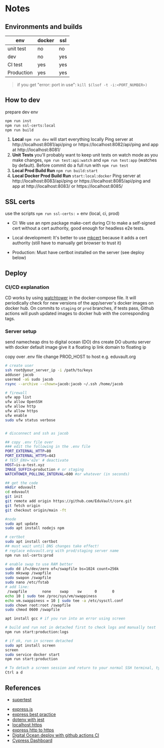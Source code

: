 # Notes

## Environments and builds

| env        | docker | ssl |
| ---------- | ------ | --- |
| unit test  | no     | no  |
| dev        | no     | yes |
| CI test    | yes    | yes |
| Production | yes    | yes |

> if you get "error: port in use": `kill $(lsof -t -i:<PORT_NUMBER>)`

## How to dev

prepare dev env
```sh
npm run inst
npm run ssl-certs:local
npm run build
```

1. __Local__ `npm run dev` will start everything locally Ping server at http://localhost:8081/api/ping or https://localhost:8082/api/ping and app at http://localhost:8081/
2. __Unit Tests__ you'll probably want to keep unit tests on watch mode as you make changes, `npm run test:api:watch` and `npm run test:app` (watches by default). Before commit do a full run with `npm run test`
3. __Local Prod Build Run__ `npm run build:start`
4. __Local Docker Prod Build Run__ `start:local:docker` Ping server at http://localhost:8083/api/ping or https://localhost:8085/api/ping and app at http://localhost:8083/ or https://localhost:8085/

## SSL certs

use the scripts `npm run ssl-certs:` + env (local, ci, prod)

- CI: We use an npm package make-cert during CI to make a self-signed cert without a cert authority, good enough for headless e2e tests.

- Local development: It's better to use [mkcert](https://github.com/FiloSottile/mkcert/) because it adds a cert authority (still have to manually get browser to trust it)

- Production: Must have certbot installed on the server (see deploy below)

## Deploy

### CI/CD explanation
CD works by using [watchtower](https://containrrr.dev/watchtower/) in the docker-compose file. It will periodically check for new versions of the app/server's docker images on docker hub.
On commits to `staging` or `prod` branches, if tests pass, Github actions will push updated images to docker hub with the corresponding tags.

### Server setup

send namecheap dns to digital ocean (DO) dns
create DO ubuntu server with docker default image
give it a floating ip
link domain to floating ip

copy over .env file
change PROD_HOST to host e.g. eduvault.org

```bash
# create user
ssh root@your_server_ip -i /path/to/keys
adduser jacob
usermod -aG sudo jacob
rsync --archive --chown=jacob:jacob ~/.ssh /home/jacob

# firewall
ufw app list
ufw allow OpenSSH
ufw allow http
ufw allow https
ufw enable
sudo ufw status verbose


# disconnect and ssh as jacob

## copy .env file over
### edit the following in the .env file
PORT_EXTERNAL_HTTP=80
PORT_EXTERNAL_HTTPS=443
# TEST_ENV='e2e' # deactivate 
HOST=is-a-test.xyz
IMAGE_SUFFIX=production # or staging
WATCHTOWER_POLLING_INTERVAL=600 #or whatever (in seconds)

## get the code
mkdir eduvault
cd eduvault
git init
git remote add origin https://github.com/EduVault/core.git
git fetch origin
git checkout origin/main -ft

#node
sudo apt update
sudo apt install nodejs npm

# certbot
sudo apt install certbot
## must wait until DNS changes take effect!
# replace eduvault.org with prod/staging server name
npm run ssl-certs:prod

# enable swap to use RAM better
sudo dd if=/dev/zero of=/swapfile bs=1024 count=256k
sudo mkswap /swapfile
sudo swapon /swapfile
sudo nano /etc/fstab
# add line:
 /swapfile       none    swap    sw      0       0 
echo 10 | sudo tee /proc/sys/vm/swappiness
echo vm.swappiness = 10 | sudo tee -a /etc/sysctl.conf
sudo chown root:root /swapfile 
sudo chmod 0600 /swapfile

apt install gcc # if you run into an error using screen

# build and run not in detached first to check logs and manually test 
npm run start:production:logs

# if ok, run in screen detached
sudo apt install screen
screen
sudo service docker start
npm run start:production

# To detach a screen session and return to your normal SSH terminal, type
Ctrl a d
```

## References

- [supertest](https://github.com/visionmedia/supertest#readme)
<!-- - [using moxios](https://codewithhugo.com/testing-an-express-app-with-supertest-moxios-and-jest/) -->
- [express.js](http://expressjs.com/en/)
- [express best practice](http://expressjs.com/en/advanced/best-practice-performance.html)
- [dotenv with jest](https://tekloon.dev/using-dotenv-with-jest)
- [localhost https](https://medium.com/@nitinpatel_20236/how-to-create-an-https-server-on-localhost-using-express-366435d61f28)
- [express http to https](https://stackoverflow.com/a/65551891/12662244)
- [Digital Ocean deploy with github actions CI](https://codememoirs.com/automatic-deployment-digitalocean-github-actions/)
- [Cypress Dashboard](https://dashboard.cypress.io/projects/obyc2w/)